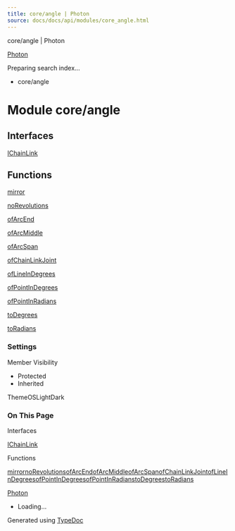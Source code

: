 ```yaml
---
title: core/angle | Photon
source: docs/docs/api/modules/core_angle.html
---
```


core/angle | Photon

[Photon](../index.md)




Preparing search index...

* core/angle

# Module core/angle

## Interfaces

[IChainLink](../interfaces/core_angle.IChainLink.md)

## Functions

[mirror](../functions/core_angle.mirror.md)


[noRevolutions](../functions/core_angle.noRevolutions.md)


[ofArcEnd](../functions/core_angle.ofArcEnd.md)


[ofArcMiddle](../functions/core_angle.ofArcMiddle.md)


[ofArcSpan](../functions/core_angle.ofArcSpan.md)


[ofChainLinkJoint](../functions/core_angle.ofChainLinkJoint.md)


[ofLineInDegrees](../functions/core_angle.ofLineInDegrees.md)


[ofPointInDegrees](../functions/core_angle.ofPointInDegrees.md)


[ofPointInRadians](../functions/core_angle.ofPointInRadians.md)


[toDegrees](../functions/core_angle.toDegrees.md)


[toRadians](../functions/core_angle.toRadians.md)

### Settings

Member Visibility

* Protected
* Inherited

ThemeOSLightDark

### On This Page

Interfaces

[IChainLink](#ichainlink)

Functions

[mirror](#mirror)[noRevolutions](#norevolutions)[ofArcEnd](#ofarcend)[ofArcMiddle](#ofarcmiddle)[ofArcSpan](#ofarcspan)[ofChainLinkJoint](#ofchainlinkjoint)[ofLineInDegrees](#oflineindegrees)[ofPointInDegrees](#ofpointindegrees)[ofPointInRadians](#ofpointinradians)[toDegrees](#todegrees)[toRadians](#toradians)

[Photon](../index.md)

* Loading...

Generated using [TypeDoc](https://typedoc.org/)

